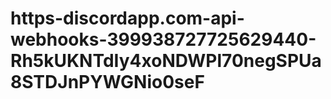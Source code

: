 # https-discordapp.com-api-webhooks-399938727725629440-Rh5kUKNTdIy4xoNDWPl70negSPUa8STDJnPYWGNio0seF